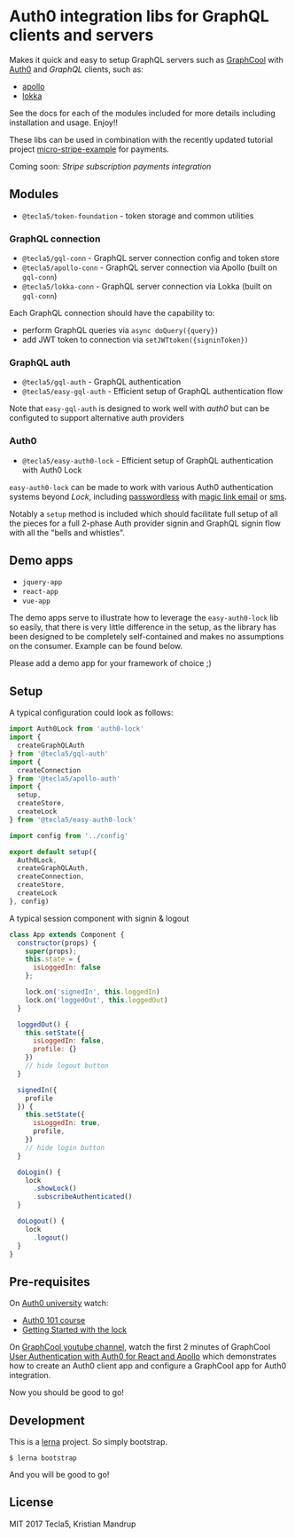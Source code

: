 # Auth0 integration libs for GraphQL clients and servers

Makes it quick and easy to setup GraphQL servers such as [GraphCool](https://www.graph.cool) with [Auth0](https://auth0.com/) and *GraphQL* clients, such as:

- [apollo](https://github.com/apollographql)
- [lokka](https://github.com/kadirahq/lokka)

See the docs for each of the modules included for more details including installation and usage. Enjoy!!

These libs can be used in combination with the recently updated tutorial project [micro-stripe-example](https://github.com/tecla5/micro-stripe-example) for payments.

Coming soon: *Stripe subscription payments integration*

## Modules

- `@tecla5/token-foundation` - token storage and common utilities

### GraphQL connection

- `@tecla5/gql-conn` - GraphQL server connection config and token store
- `@tecla5/apollo-conn` -  GraphQL server connection via Apollo (built on `gql-conn`)
- `@tecla5/lokka-conn` - GraphQL server connection via Lokka (built on `gql-conn`)

Each GraphQL connection should have the capability to:

- perform GraphQL queries via `async doQuery({query})`
- add JWT token to connection via `setJWTtoken({signinToken})`

### GraphQL auth

- `@tecla5/gql-auth` - GraphQL authentication
- `@tecla5/easy-gql-auth` - Efficient setup of GraphQL authentication flow

Note that `easy-gql-auth` is designed to work well with *auth0* but can be configuted to support alternative auth providers

### Auth0

- `@tecla5/easy-auth0-lock` - Efficient setup of GraphQL authentication with Auth0 Lock

`easy-auth0-lock` can be made to work with various Auth0 authentication systems beyond *Lock*, including [passwordless](https://auth0.com/passwordless) with [magic link email](https://auth0.com/docs/connections/passwordless/email) or [sms](https://auth0.com/docs/connections/passwordless/sms).

Notably a `setup` method is included which should facilitate full setup of all the pieces for a full 2-phase Auth provider signin and GraphQL signin flow with all the "bells and whistles".

## Demo apps

- `jquery-app`
- `react-app`
- `vue-app`

The demo apps serve to illustrate how to leverage the `easy-auth0-lock` lib so easily, that there is very little difference in the setup, as the library has been designed to be completely self-contained and makes no assumptions on the consumer. Example can be found below.

Please add a demo app for your framework of choice ;)

## Setup

A typical configuration could look as follows:

```js
import Auth0Lock from 'auth0-lock'
import {
  createGraphQLAuth
} from '@tecla5/gql-auth'
import {
  createConnection
} from '@tecla5/apollo-auth'
import {
  setup,
  createStore,
  createLock
} from '@tecla5/easy-auth0-lock'

import config from '../config'

export default setup({
  Auth0Lock,
  createGraphQLAuth,
  createConnection,
  createStore,
  createLock
}, config)
```

A typical session component with signin & logout

```js
class App extends Component {
  constructor(props) {
    super(props);
    this.state = {
      isLoggedIn: false
    };

    lock.on('signedIn', this.loggedIn)
    lock.on('loggedOut', this.loggedOut)
  }

  loggedOut() {
    this.setState({
      isLoggedIn: false,
      profile: {}
    })
    // hide logout button
  }

  signedIn({
    profile
  }) {
    this.setState({
      isLoggedIn: true,
      profile,
    })
    // hide login button
  }

  doLogin() {
    lock
      .showLock()
      .subscribeAuthenticated()
  }

  doLogout() {
    lock
      .logout()
  }
}
```


## Pre-requisites

On [Auth0 university](https://auth0.com/university/) watch:

- [Auth0 101 course](https://auth0.com/university/2/auth0-101)
- [Getting Started with the lock](https://auth0.com/university/3/getting-started-with-the-lock)

On [GraphCool youtube channel](https://www.youtube.com/channel/UCptAHlN1gdwD89tFM3ENb6w), watch the first 2 minutes of GraphCool  [User Authentication with Auth0 for React and Apollo](https://www.youtube.com/watch?v=5uxq8Om-AZQ) which demonstrates how to create an Auth0 client app and configure a GraphCool app for Auth0 integration.

Now you should be good to go!

## Development

This is a [lerna](https://lernajs.io/) project. So simply bootstrap.

`$ lerna bootstrap`

And you will be good to go!

## License

MIT 2017 Tecla5, Kristian Mandrup
